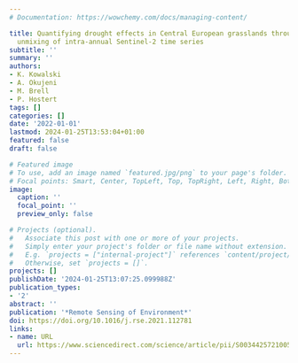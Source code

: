 ```yaml
---
# Documentation: https://wowchemy.com/docs/managing-content/

title: Quantifying drought effects in Central European grasslands through regression-based
  unmixing of intra-annual Sentinel-2 time series
subtitle: ''
summary: ''
authors:
- K. Kowalski
- A. Okujeni
- M. Brell
- P. Hostert
tags: []
categories: []
date: '2022-01-01'
lastmod: 2024-01-25T13:53:04+01:00
featured: false
draft: false

# Featured image
# To use, add an image named `featured.jpg/png` to your page's folder.
# Focal points: Smart, Center, TopLeft, Top, TopRight, Left, Right, BottomLeft, Bottom, BottomRight.
image:
  caption: ''
  focal_point: ''
  preview_only: false

# Projects (optional).
#   Associate this post with one or more of your projects.
#   Simply enter your project's folder or file name without extension.
#   E.g. `projects = ["internal-project"]` references `content/project/deep-learning/index.md`.
#   Otherwise, set `projects = []`.
projects: []
publishDate: '2024-01-25T13:07:25.099988Z'
publication_types:
- '2'
abstract: ''
publication: '*Remote Sensing of Environment*'
doi: https://doi.org/10.1016/j.rse.2021.112781
links:
- name: URL
  url: https://www.sciencedirect.com/science/article/pii/S0034425721005010
---
```

